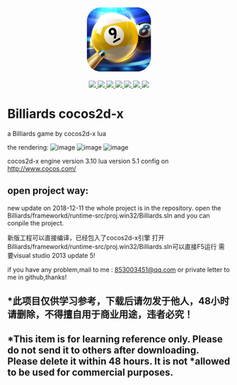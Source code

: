 <p align="center"><img src="logo.png"></p>
<p align="center">
    <a href="">
        <img src="https://img.shields.io/badge/OS-android%20iOS%20windows-orange.svg">
    </a>
    <a href="https://www.cocos.com/">
        <img src="https://img.shields.io/badge/engine-cocos2d--x-blue.svg">
    </a>
    <a href="https://isocpp.org/">
        <img src="https://img.shields.io/badge/language-C%2B%2B11-blue.svg">
    </a>
  <a href="https://www.lua.org/">
        <img src="https://img.shields.io/badge/language-lua%205.1-red.svg">
    </a>
    <a href="https://travis-ci.org/felixguendling/cista">
        <img src="https://travis-ci.org/felixguendling/cista.svg?branch=master">
    </a>
    <a href="https://coveralls.io/github/felixguendling/cista?branch=master">
        <img src="https://coveralls.io/repos/github/felixguendling/cista/badge.svg?branch=master">
    </a>
    <a href="https://www.apache.org/licenses/LICENSE-2.0" >
        <img src="https://img.shields.io/badge/license-Apache-red.svg">
    </a>
</p>

# Billiards cocos2d-x
a Billiards game by cocos2d-x lua

the rendering:
![image](https://forum.cocos.com/uploads/default/original/3X/7/b/7b58418a8044d3a2411a7ce334347a9c4891a5e0.png)
![image](https://forum.cocos.com/uploads/default/original/3X/5/7/57acf700373a23205381052b073b604c45cfa210.png)
![image](https://forum.cocos.com/uploads/default/original/3X/6/b/6b1f7884a14ae346218fd91fdc49ab36982c9710.png)

cocos2d-x engine version 3.10
lua version 5.1
config on http://www.cocos.com/

## open project way:

new update on 2018-12-11
the whole project is in the repository.
open the Billiards/frameworkd/runtime-src/proj.win32/Billiards.sln
and you can conpile the project.

新版工程可以直接编译，已经包入了cocos2d-x引擎
打开Billiards/frameworkd/runtime-src/proj.win32/Billiards.sln可以直接F5运行
需要visual studio 2013 update 5!

if you have any problem,mail to me : 853003451@qq.com
or private letter to me in github,thanks!

## *此项目仅供学习参考，下载后请勿发于他人，48小时请删除，不得擅自用于商业用途，违者必究！
## *This item is for learning reference only. Please do not send it to others after downloading. Please delete it within 48 hours. It is not *allowed to be used for commercial purposes.
